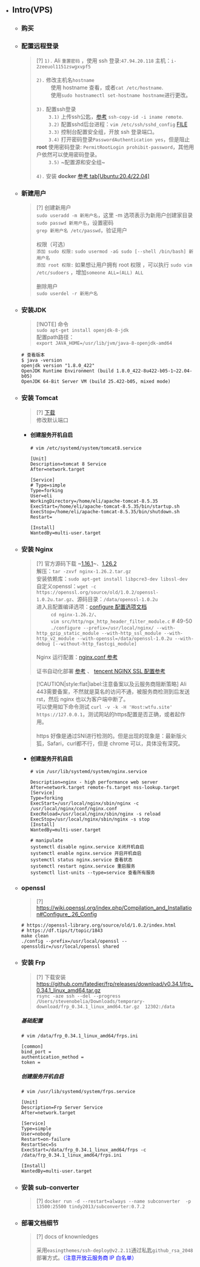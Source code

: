 * ## Intro(VPS)

    + ### 购买

    + ### 配置远程登录

        > [?] `1).` Ali `重置密码` ，使用 ssh 登录:`47.94.20.118` 主机：`i-2zeeuol1151zswgxvpf5`
        <br><br>`2).` 修改主机名`hostname`
        <br><span style='padding-left:2.7em'/>使用 hostname 查看，或者`cat /etc/hostname`.
        <br><span style='padding-left:2.7em'/>使用`sudo hostnamectl set-hostname hostname`进行更改。
        <br><br>`3).` 配置ssh登录
        <br><span style='padding-left:2.3em'/>`3.1)` 上传ssh公匙，[参考](/docs/devops/network/ssh.md#ssh-copy-id使用) `ssh-copy-id -i iname remote`.
        <br><span style='padding-left:2.3em'/>`3.2)` 配置sshd后台进程：`vim /etc/ssh/sshd_config` [FILE](https://github.com/12302-bak/configure-files/blob/master/conf/_home/.ssh/_etc_ssh/sshd_config)
        <br><span style='padding-left:2.3em'/>`3.3)` 控制台配置安全组，开放 ssh 登录端口。
        <br><span style='padding-left:2.3em'/>`3.4)` 打开密码登录`PasswordAuthentication yes`，但是阻止 **root** 使用密码登录: `PermitRootLogin prohibit-password`，其他用户依然可以使用密码登录。
        <br><span style='padding-left:2.3em'/>`3.5)` ~配置源和安全组~
        <br><br>`4).` 安装 **docker** [参考 tab[Ubuntu:20.4/22.04]](/docs/devops/docker/docker.md#安装 )

    + ### 新建用户

        > [?] 创建新用户
        <br>`sudo useradd -m 新用户名`，这里 -m 选项表示为新用户创建家目录
        <br>`sudo passwd 新用户名`，设置密码
        <br>`grep 新用户名 /etc/passwd`，验证用户
        <br><br>权限（可选）
        <br>`添加 sudo 权限:` `sudo usermod -aG sudo [--shell /bin/bash] 新用户名`
        <br>`添加 root 权限:` 如果想让用户拥有 root 权限 ，可以执行 `sudo vim /etc/sudoers` ，增加`someone ALL=(ALL) ALL`
        <br><br>删除用户
        <br>`sudo userdel -r 新用户名`

    + ### 安装JDK

        <!-- panels:start -->
        <!-- div:left-panel-50 -->
        > [!NOTE] 命令
        <br>`sudo apt-get install openjdk-8-jdk`
        <br>配置path路径：
        <br>`export JAVA_HOME=/usr/lib/jvm/java-8-openjdk-amd64`
        <!-- div:right-panel-50 -->
        ```shell
        # 查看版本
        $ java -version
        openjdk version "1.8.0_422"
        OpenJDK Runtime Environment (build 1.8.0_422-8u422-b05-1~22.04-b05)
        OpenJDK 64-Bit Server VM (build 25.422-b05, mixed mode)
        ```
        <!-- panels:end -->

    + ### 安装 Tomcat

        > [?] [下载](https://archive.apache.org/dist/tomcat/tomcat-8/v8.5.35/bin/apache-tomcat-8.5.35.tar.gz)
        <br> 修改默认端口

        - #### 创建服务开机自启
        
            ```shell
            # vim /etc/systemd/system/tomcat8.service

            [Unit]
            Description=tomcat 8 Service
            After=network.target

            [Service]
            # Type=simple
            Type=forking
            User=eli
            WorkingDirectory=/home/eli/apache-tomcat-8.5.35
            ExecStart=/home/eli/apache-tomcat-8.5.35/bin/startup.sh
            ExecStop=/home/eli/apache-tomcat-8.5.35/bin/shutdown.sh
            Restart=

            [Install]
            WantedBy=multi-user.target
            ```

    + ### 安装 Nginx

        > [?] 官方源码下载  ~[1.16.1](https://nginx.org/download/nginx-1.16.1.tar.gz)~、[1.26.2](https://nginx.org/download/nginx-1.26.2.tar.gz)
        <br>解压：`tar -zxvf nginx-1.26.2.tar.gz`
        <br>安装依赖库：`sudo apt-get install libpcre3-dev libssl-dev`
        <br>自定义openssl：`wget -c https://openssl.org/source/old/1.0.2/openssl-1.0.2u.tar.gz`、源码目录：`/data/openssl-1.0.2u`
        <br>进入且配置编译选项：[configure 配置选项文档](https://nginx.org/en/docs/configure.html)
        <br><span style='padding-left:2.7em'/>`cd nginx-1.26.2/`、
        <br><span style='padding-left:2.7em'/>`vim src/http/ngx_http_header_filter_module.c` # 49-50
        <br><span style='padding-left:2.7em'/>`./configure --prefix=/usr/local/nginx/ --with-http_gzip_static_module --with-http_ssl_module --with-http_v2_module --with-openssl=/data/openssl-1.0.2u --with-debug [--without-http_fastcgi_module]`
        <br><br>Nginx 运行配置：[nginx.conf 参考](https://github.com/12302-bak/configure-files/blob/master/conf/_other/nginx/conf/nginx.conf)
        <br><br>证书自动化部署 [参考](/docs/devops/nginx/nginx.md#使用-acmesh-自动化管理-ssltsl证书) 、 [tencent NGINX SSL 配置参考](https://cloud.tencent.com/document/product/400/4143)

        > [!CAUTION|style:flat|label:注意备案以及云服务商阻断策略]  Ali 443需要备案，不然就是莫名的访问不通，被服务商检测到后发送rst，然后 nginx 也以为客户端中断了。
        <br> 可以使用如下命令测试 `curl -v -k -H 'Host:wtfu.site' https://127.0.0.1`，测试网站的https配置是否正确，或者起作用。
        <br><br>https 好像是通过SNI进行检测的。但是出现的现象是：最新版火狐，Safari，curl都不行，但是 chrome 可以，具体没有深究。
        - #### 创建服务开机自启

            ```shell
            # vim /usr/lib/systemd/system/nginx.service

            Description=nginx - high performance web server
            After=network.target remote-fs.target nss-lookup.target
            [Service]
            Type=forking
            ExecStart=/usr/local/nginx/sbin/nginx -c /usr/local/nginx/conf/nginx.conf
            ExecReload=/usr/local/nginx/sbin/nginx -s reload
            ExecStop=/usr/local/nginx/sbin/nginx -s stop
            [Install]
            WantedBy=multi-user.target

            # manipulate
            systemctl disable nginx.service 关闭开机自启
            systemctl enable nginx.service 开启开机自启
            systemctl status nginx.service 查看状态
            systemctl restart nginx.service 重启服务
            systemctl list-units --type=service 查看所有服务
            ```
    + ### openssl

        > [?] https://wiki.openssl.org/index.php/Compilation_and_Installation#Configure_.26_Config

        ```shell
        # https://openssl-library.org/source/old/1.0.2/index.html
        # https://df.tips/t/topic/1843
        make clean
        ./config --prefix=/usr/local/openssl --openssldir=/usr/local/openssl shared
        ```

    + ### 安装 Frp

        > [?] 下载安装
        <br> https://github.com/fatedier/frp/releases/download/v0.34.1/frp_0.34.1_linux_amd64.tar.gz
        <br>`rsync -aze ssh --del --progress /Users/stevenobelia/Downloads/temporary-download/frp_0.34.1_linux_amd64.tar.gz  12302:/data`

        <!-- panels:start -->
        <!-- div:left-panel-50 -->
        ##### 基础配置

        ```shell
        # vim /data/frp_0.34.1_linux_amd64/frps.ini

        [common]
        bind_port = 
        authentication_method = 
        token = 
        ```
        <!-- div:right-panel-50 -->
        ##### 创建服务开机自启

        ```shell
        # vim /usr/lib/systemd/system/frps.service
        
        [Unit]
        Description=Frp Server Service
        After=network.target

        [Service]
        Type=simple
        User=nobody
        Restart=on-failure
        RestartSec=5s
        ExecStart=/data/frp_0.34.1_linux_amd64/frps -c /data/frp_0.34.1_linux_amd64/frps.ini

        [Install]
        WantedBy=multi-user.target
        ```
        <!-- panels:end -->

    + ### 安装 sub-converter

        > [?] `docker run -d --restart=always --name subconverter  -p 13500:25500 tindy2013/subconverter:0.7.2`

    + ### 部署文档细节

        > [?] docs of knownledges
        <br><br>采用`easingthemes/ssh-deploy@v2.2.11`通过私匙`github_rsa_2048`部署方式。<span style='color:blue'>（注意开放云服务商 IP 白名单）</span>